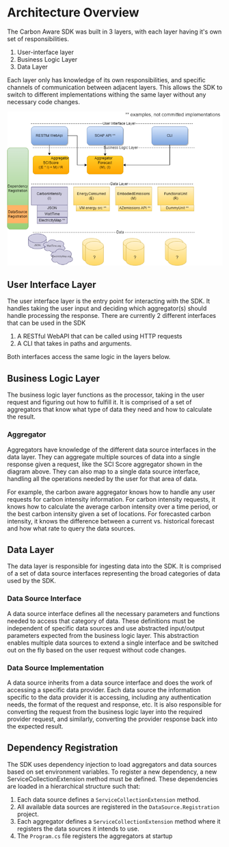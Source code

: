 # Architecture Overview

The Carbon Aware SDK was built in 3 layers, with each layer having it's own set of responsibilities. 
1. User-interface layer
2. Business Logic Layer
3. Data Layer

Each layer only has knowledge of its own responsibilities, and specific channels of communication between adjacent layers. This allows the SDK to switch to different implementations withing the same layer without any necessary code changes.

![Layers architecture diagram](../images/layers-architecture.png)

## User Interface Layer
The user interface layer is the entry point for interacting with the SDK. It handles taking the user input and deciding which aggregator(s) should handle processing the response. There are currently 2 different interfaces that can be used in the SDK
1. A RESTful WebAPI that can be called using HTTP requests
2. A CLI that takes in paths and arguments.

Both interfaces access the same logic in the layers below.

## Business Logic Layer
The business logic layer functions as the processor, taking in the user request and figuring out how to fulfill it. It is comprised of a set of aggregators that know what type of data they need and how to calculate the result. 

### Aggregator
Aggregators have knowledge of the different data source interfaces in the data layer. They can aggregate multiple sources of data into a single response given a request, like the SCI Score aggregator shown in the diagram above. They can also map to a single data source interface, handling all the operations needed by the user for that area of data. 

For example, the carbon aware aggregator knows how to handle any user requests for carbon intensity information. For carbon intensity requests, it knows how to calculate the average carbon intensity over a time period, or the best carbon intensity given a set of locations. For forecasted carbon intensity, it knows the difference between a current vs. historical forecast and how what rate to query the data sources.

## Data Layer
The data layer is responsible for ingesting data into the SDK. It is comprised of a set of data source interfaces representing the broad categories of data used by the SDK. 

### Data Source Interface
A data source interface defines all the necessary parameters and functions needed to access that category of data. These definitions must be independent of specific data sources and use abstracted input/output parameters expected from the business logic layer. This abstraction enables multiple data sources to extend a single interface and be switched out on the fly based on the user request without code changes.

### Data Source Implementation
A data source inherits from a data source interface and does the work of accessing a specific data provider. Each data source the information specific to the data provider it is accessing, including any authentication needs, the format of the request and response, etc. It is also responsible for converting the request from the business logic layer into the required provider request, and similarly, converting the provider response back into the expected result.

## Dependency Registration
The SDK uses dependency injection to load aggregators and data sources based on set environment variables. To register a new dependency, a new ServiceCollectionExtension method must be defined. These dependencies are loaded in a hierarchical structure such that:
1. Each data source defines a `ServiceCollectionExtension` method.
2. All available data sources are registered in the `DataSource.Registration` project.
3. Each aggregator defines a `ServiceCollectionExtension` method where it registers the data sources it intends to use.
4. The `Program.cs` file registers the aggregators at startup
